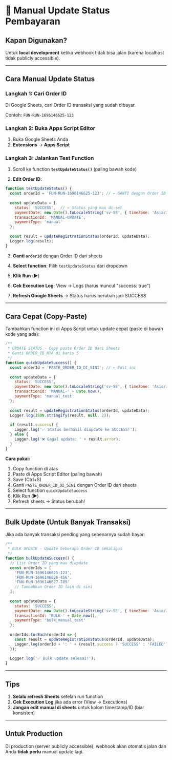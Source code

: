 # 🔧 Manual Update Status Pembayaran

## Kapan Digunakan?

Untuk **local development** ketika webhook tidak bisa jalan (karena localhost tidak publicly accessible).

---

## Cara Manual Update Status

### Langkah 1: Cari Order ID

Di Google Sheets, cari Order ID transaksi yang sudah dibayar.

Contoh: `FUN-RUN-1696146625-123`

### Langkah 2: Buka Apps Script Editor

1. Buka Google Sheets Anda
2. **Extensions** → **Apps Script**

### Langkah 3: Jalankan Test Function

1. Scroll ke function **`testUpdateStatus()`** (paling bawah kode)

2. **Edit Order ID**:
```javascript
function testUpdateStatus() {
  const orderId = 'FUN-RUN-1696146625-123'; // ← GANTI dengan Order ID yang valid
  
  const updateData = {
    status: 'SUCCESS',  // ← Status yang mau di-set
    paymentDate: new Date().toLocaleString('sv-SE', { timeZone: 'Asia/Jakarta' }),
    transactionId: 'MANUAL-UPDATE',
    paymentType: 'manual'
  };
  
  const result = updateRegistrationStatus(orderId, updateData);
  Logger.log(result);
}
```

3. **Ganti `orderId`** dengan Order ID dari sheets

4. **Select function**: Pilih `testUpdateStatus` dari dropdown

5. **Klik Run** (▶️)

6. **Cek Execution Log**: View → Logs (harus muncul "success: true")

7. **Refresh Google Sheets** → Status harus berubah jadi SUCCESS

---

## Cara Cepat (Copy-Paste)

Tambahkan function ini di Apps Script untuk update cepat (paste di bawah kode yang ada):

```javascript
/**
 * UPDATE STATUS - Copy paste Order ID dari Sheets
 * Ganti ORDER_ID_NYA di baris 5
 */
function quickUpdateSuccess() {
  const orderId = 'PASTE_ORDER_ID_DI_SINI'; // ← Edit ini
  
  const updateData = {
    status: 'SUCCESS',
    paymentDate: new Date().toLocaleString('sv-SE', { timeZone: 'Asia/Jakarta' }),
    transactionId: 'MANUAL-' + Date.now(),
    paymentType: 'manual_test'
  };
  
  const result = updateRegistrationStatus(orderId, updateData);
  Logger.log(JSON.stringify(result, null, 2));
  
  if (result.success) {
    Logger.log('✅ Status berhasil diupdate ke SUCCESS!');
  } else {
    Logger.log('❌ Gagal update: ' + result.error);
  }
}
```

**Cara pakai:**
1. Copy function di atas
2. Paste di Apps Script Editor (paling bawah)
3. Save (Ctrl+S)
4. Ganti `PASTE_ORDER_ID_DI_SINI` dengan Order ID dari sheets
5. Select function `quickUpdateSuccess`
6. Klik Run (▶️)
7. Refresh sheets → Status berubah!

---

## Bulk Update (Untuk Banyak Transaksi)

Jika ada banyak transaksi pending yang sebenarnya sudah bayar:

```javascript
/**
 * BULK UPDATE - Update beberapa Order ID sekaligus
 */
function bulkUpdateSuccess() {
  // List Order ID yang mau diupdate
  const orderIds = [
    'FUN-RUN-1696146625-123',
    'FUN-RUN-1696146626-456',
    'FUN-RUN-1696146627-789'
    // Tambahkan Order ID lain di sini
  ];
  
  const updateData = {
    status: 'SUCCESS',
    paymentDate: new Date().toLocaleString('sv-SE', { timeZone: 'Asia/Jakarta' }),
    transactionId: 'BULK-' + Date.now(),
    paymentType: 'bulk_manual_test'
  };
  
  orderIds.forEach(orderId => {
    const result = updateRegistrationStatus(orderId, updateData);
    Logger.log(orderId + ': ' + (result.success ? 'SUCCESS' : 'FAILED'));
  });
  
  Logger.log('✅ Bulk update selesai!');
}
```

---

## Tips

1. **Selalu refresh Sheets** setelah run function
2. **Cek Execution Log** jika ada error (View → Executions)
3. **Jangan edit manual di sheets** untuk kolom timestamp/ID (biar konsisten)

---

## Untuk Production

Di production (server publicly accessible), webhook akan otomatis jalan dan Anda **tidak perlu** manual update lagi.
